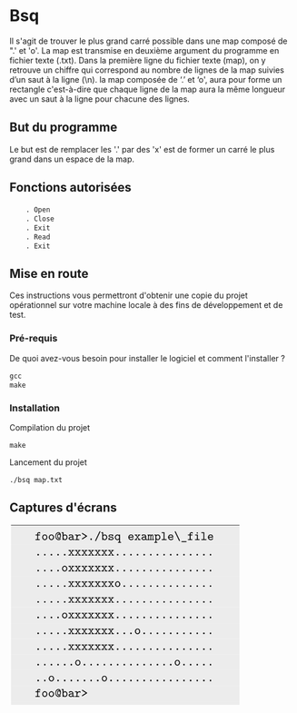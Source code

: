 # Bsq

Il s'agit de trouver le plus grand carré possible dans une map composé de ".' et 'o'.
La map est transmise en deuxième argument du programme en fichier texte (.txt). Dans la première ligne du fichier texte (map), on y retrouve un chiffre qui correspond au nombre de lignes de la map suivies d’un saut à la ligne (\n). la map composée de ‘.’ et ‘o', aura pour forme un rectangle c'est-à-dire que chaque ligne de la map aura la même longueur avec un saut à la ligne pour chacune des lignes.

## But du programme

Le but est de remplacer les '.' par des 'x' est de former un carré le plus grand dans un espace de la map. 

## Fonctions autorisées

```
	. Open
	. Close
	. Exit 
	. Read
	. Exit
```

## Mise en route

Ces instructions vous permettront d'obtenir une copie du projet opérationnel sur votre machine locale à des fins de développement et de test.

### Pré-requis

De quoi avez-vous besoin pour installer le logiciel et comment l'installer ?

```
gcc
make
```

### Installation

Compilation du projet

```
make
```

Lancement du projet

```
./bsq map.txt
```

## Captures d'écrans

![Screenshot](screenshots/screen.png)



